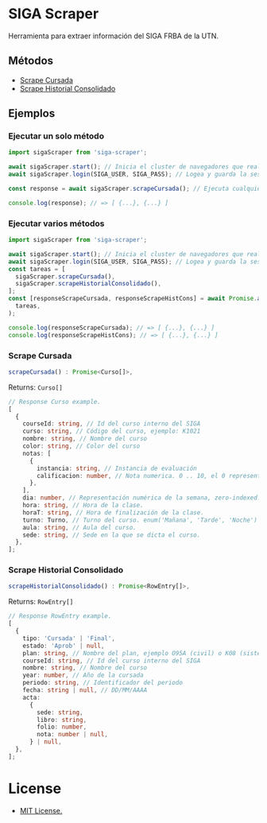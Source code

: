 # SIGA Scraper

Herramienta para extraer información del SIGA FRBA de la UTN.

## Métodos

- [Scrape Cursada](https://github.com/NicoMigueles/siga-scraper#scrape-cursada)
- [Scrape Historial Consolidado](https://github.com/NicoMigueles/siga-scraper#scrape-historial-consolidado)

## Ejemplos

### Ejecutar un solo método

```typescript
import sigaScraper from 'siga-scraper';

await sigaScraper.start(); // Inicia el cluster de navegadores que realizan el scrape.
await sigaScraper.login(SIGA_USER, SIGA_PASS); // Logea y guarda la session en el cluster.

const response = await sigaScraper.scrapeCursada(); // Ejecuta cualquier tarea, en este caso devuelve información de la cursada actual.

console.log(response); // => [ {...}, {...} ]
```

### Ejecutar varios métodos

```typescript
import sigaScraper from 'siga-scraper';

await sigaScraper.start(); // Inicia el cluster de navegadores que realizan el scrape.
await sigaScraper.login(SIGA_USER, SIGA_PASS); // Logea y guarda la session en el cluster.
const tareas = [
  sigaScraper.scrapeCursada(),
  sigaScraper.scrapeHistorialConsolidado(),
];
const [responseScrapeCursada, responseScrapeHistCons] = await Promise.all(
  tareas,
);

console.log(responseScrapeCursada); // => [ {...}, {...} ]
console.log(responseScrapeHistCons); // => [ {...}, {...} ]
```

### Scrape Cursada

```typescript
scrapeCursada() : Promise<Curso[]>,
```

Returns:
`Curso[]`

```typescript
// Response Curso example.
[
  {
    courseId: string, // Id del curso interno del SIGA
    curso: string, // Código del curso, ejemplo: K1021
    nombre: string, // Nombre del curso
    color: string, // Color del curso
    notas: [
      {
        instancia: string, // Instancia de evaluación
        calificacion: number, // Nota numerica. 0 .. 10, el 0 representa el ausente.
      },
    ],
    dia: number, // Representación numérica de la semana, zero-indexed.
    hora: string, // Hora de la clase.
    horaT: string, // Hora de finalización de la clase.
    turno: Turno, // Turno del curso. enum('Mañana', 'Tarde', 'Noche')
    aula: string, // Aula del curso.
    sede: string, // Sede en la que se dicta el curso.
  },
];
```

### Scrape Historial Consolidado

```typescript
scrapeHistorialConsolidado() : Promise<RowEntry[]>,
```

Returns:
`RowEntry[]`

```typescript
// Response RowEntry example.
[
  {
    tipo: 'Cursada' | 'Final',
    estado: 'Aprob' | null,
    plan: string, // Nombre del plan, ejemplo O95A (civil) o K08 (sistemas).
    courseId: string, // Id del curso interno del SIGA
    nombre: string, // Nombre del curso
    year: number, // Año de la cursada
    periodo: string, // Identificador del periodo
    fecha: string | null, // DD/MM/AAAA
    acta:
      {
        sede: string,
        libro: string,
        folio: number,
        nota: number | null,
      } | null,
  },
];
```

# License

- [MIT License.](https://github.com/nicomigueles/siga-scraper/blob/master/license)
